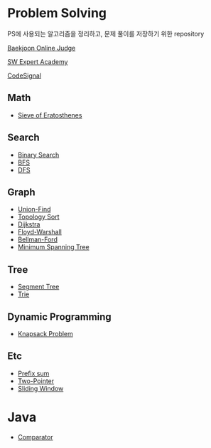 # Problem Solving
<p>PS에 사용되는 알고리즘을 정리하고, 문제 풀이를 저장하기 위한 repository</p>

[Baekjoon Online Judge](https://solved.ac/profile/ivvi_a)

[SW Expert Academy](https://swexpertacademy.com/main/userpage/home/userHome.do?userId=AYj7Id5q9gUDFASl)

[CodeSignal](https://app.codesignal.com/profile/yjyk9679)

## Math
- [Sieve of Eratosthenes](https://github.com/Ivvi-a/Problem-Solving/blob/main/Algorithms/Math/Sieve%20of%20Eratosthenes)

## Search
- [Binary Search](https://github.com/Ivvi-a/Problem-Solving/tree/main/Algorithms/Search/Binary%20Search)
- [BFS](https://github.com/Ivvi-a/Problem-Solving/tree/main/Algorithms/Search/BFS)
- [DFS](https://github.com/Ivvi-a/Problem-Solving/tree/main/Algorithms/Search/DFS)

## Graph
- [Union-Find](https://github.com/Ivvi-a/Problem-Solving/tree/main/Algorithms/Graph/Union-Find)
- [Topology Sort]()
- [Dijkstra]()
- [Floyd-Warshall]()
- [Bellman-Ford]()
- [Minimum Spanning Tree]()

## Tree
- [Segment Tree]()
- [Trie]()

## Dynamic Programming
- [Knapsack Problem]()

## Etc
- [Prefix sum]()
- [Two-Pointer]()
- [Sliding Window]()

# Java
- [Comparator]()
